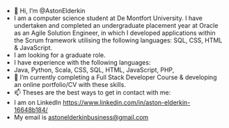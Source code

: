 - 👋 Hi, I’m @AstonElderkin
- I am a computer science student at De Montfort University. I have undertaken and completed an undergraduate placement year at Oracle as an Agile Solution Engineer, in which I developed applications within the Scrum framework utilising the following languages: SQL, CSS, HTML & JavaScript. 
- I am looking for a graduate role.
- I have experience with the following languages:
- Java, Python, Scala, CSS, SQL, HTML, JavaScript, PHP, 
- 🌱 I’m currently completing a Full Stack Developer Course & developing an online portfolio/CV with these skills.
- 📫 Theses are the best ways to get in contact with me: 
- I am on LinkedIn https://www.linkedin.com/in/aston-elderkin-16648b184/ 
- My email is astonelderkinbusiness@gmail.com
